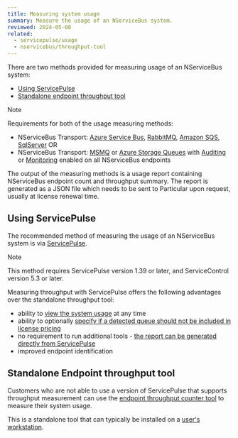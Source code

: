 ```yaml
---
title: Measuring system usage
summary: Measure the usage of an NServiceBus system.
reviewed: 2024-05-08
related:
  - servicepulse/usage
  - nservicebus/throughput-tool
---
```


There are two methods provided for measuring usage of an NServiceBus system:

- [Using ServicePulse](#using-servicepulse)
- [Standalone endpoint throughput tool](#standalone-endpoint-throughput-tool)

> [!NOTE]
> Requirements for both of the usage measuring methods:
>
> - NServiceBus Transport: [Azure Service Bus](./../../transports/azure-service-bus), [RabbitMQ](./../../transports/rabbitmq), [Amazon SQS](./../../transports/sqs), [SqlServer](./../../transports/sql) OR
> - NServiceBus Transport: [MSMQ](./../../transports/msmq/) or [Azure Storage Queues](./../../transports/azure-storage-queues/) with [Auditing](./../operations/auditing.md) or [Monitoring](./../../monitoring/metrics) enabled on all NServiceBus endpoints

The output of the measuring methods is a usage report containing NServiceBus endpoint count and throughput summary. The report is generated as a JSON file which needs to be sent to Particular upon request, usually at license renewal time.

## Using ServicePulse

The recommended method of measuring the usage of an NServiceBus system is via [ServicePulse](/servicepulse/usage.md).

> [!NOTE]
> This method requires ServicePulse version 1.39 or later, and ServiceControl version 5.3 or later.

Measuring throughput with ServicePulse offers the following advantages over the standalone throughput tool:

- ability to [view the system usage](/servicepulse/usage.md#viewing-usage-summary) at any time
- ability to optionally [specify if a detected queue should not be included in license pricing](/servicepulse/usage.md#setting-an-endpoint-type)
- no requirement to run additional tools - [the report can be generated directly from ServicePulse](/servicepulse/usage.md#generating-a-usage-report)
- improved endpoint identification

## Standalone Endpoint throughput tool

Customers who are not able to use a version of ServicePulse that supports throughput measurement can use the [endpoint throughput counter tool](./../throughput-tool) to measure their system usage.

This is a standalone tool that can typically be installed on a [user's workstation](/nservicebus/throughput-tool/faq.md#does-the-tool-need-to-run-on-my-production-server).
